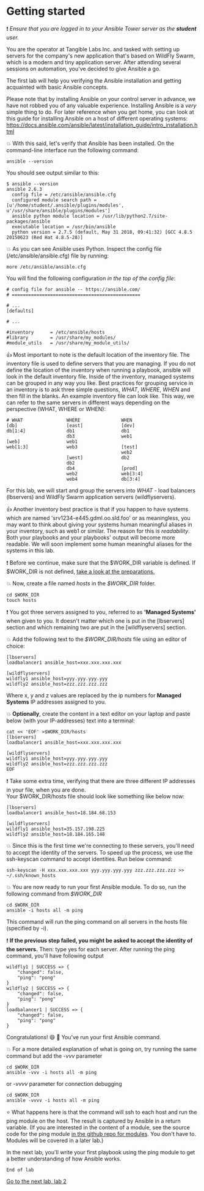 # Getting started
:exclamation: _Ensure that you are logged in to your Ansible Tower server as the **student** user._

You are the operator at Tangible Labs Inc. and tasked with setting up servers for the company's new application that's based on WildFly Swarm, which is a modern and tiny application server. After attending several sessions on automation, you've decided to give Ansible a go.

The first lab will help you verifying the Ansible installation and getting acquainted with basic Ansible concepts.

Please note that by installing Ansible on your control server in advance, we have not robbed you of any valuable experience. Installing Ansible is a _very_ simple thing to do. For later reference when you get home, you can look at this guide for installing Ansible on a host of different operating systems: https://docs.ansible.com/ansible/latest/installation_guide/intro_installation.html

:boom: With this said, let's verify that Ansible has been installed. On the command-line interface run the following command:

```
ansible --version
```

You should see output similar to this:

```
$ ansible --version
ansible 2.6.3
  config file = /etc/ansible/ansible.cfg
  configured module search path = [u'/home/student/.ansible/plugins/modules', u'/usr/share/ansible/plugins/modules']
  ansible python module location = /usr/lib/python2.7/site-packages/ansible
  executable location = /usr/bin/ansible
  python version = 2.7.5 (default, May 31 2018, 09:41:32) [GCC 4.8.5 20150623 (Red Hat 4.8.5-28)]
```

 :boom: As you can see Ansible uses Python. Inspect the config file (/etc/ansible/ansible.cfg) file by running:
```
more /etc/ansible/ansible.cfg
```
You will find the following configuration _in the top of the config file_:

```
# config file for ansible -- https://ansible.com/
# ===============================================

# ...
[defaults]

# ...

#inventory      = /etc/ansible/hosts
#library        = /usr/share/my_modules/
#module_utils   = /usr/share/my_module_utils/
```

 :thumbsup: Most important to note is the default location of the inventory file. The inventory file is used to define servers that you are managing. If you do not define the location of the inventory when running a playbook, ansible will look in the default inventory file. Inside of the inventory, managed systems can be grouped in any way you like. Best practices for grouping service in an inventory is to ask three simple questions, _WHAT_, _WHERE_, _WHEN_ and then fill in the blanks. An example inventory file can look like. This way, we can refer to the same servers in different ways depending on the perspective (WHAT, WHERE or WHEN):

```
# WHAT                WHERE               WHEN
[db]                  [east]              [dev]
db[1:4]               db1                 db1
                      db3                 web1
[web]                 web1
web[1:3]              web3                [test]
                                          web2
                      [west]              db2
                      db2
                      db4                 [prod]
                      web2                web[3:4]
                      web4                db[3:4]
```

For this lab, we will start and group the servers into _WHAT_ - load balancers (lbservers) and WildFly Swarm application servers (wildflyservers).

 :thumbsup: Another inventory best practice is that if you happen to have systems which are named 'srv1234-e445.gdml.oo.sld.foo' or as meaningless, you may want to think about giving your systems human meaningful aliases in your inventory, such as web1 or similar. The reason for this is _readability_. Both your playbooks and your playbooks' output will become more readable. We will soon implement some human meaningful aliases for the systems in this lab.

 :exclamation: Before we continue, make sure that the $WORK_DIR variable is defined. If $WORK_DIR is not defined, [take a look at the preparations.](https://github.com/mglantz/ansible-roadshow/tree/master/labs/lab-0)

:boom: Now, create a file named *hosts* in the *$WORK_DIR* folder.

```
cd $WORK_DIR
touch hosts
```
:exclamation: You got three servers assigned to you, referred to as **'Managed Systems'** when given to you. It doesn't matter which one is put in the [lbservers] section and which remaining two are put in the [wildflyservers] section.

:boom: Add the following text to the _$WORK_DIR/hosts_ file using an editor of choice:
```
[lbservers]
loadbalancer1 ansible_host=xxx.xxx.xxx.xxx

[wildflyservers]
wildfly1 ansible_host=yyy.yyy.yyy.yyy
wildfly2 ansible_host=zzz.zzz.zzz.zzz
```
Where x, y and z values are replaced by the ip numbers for **Managed Systems** IP addresses assigned to you.

:boom: **Optionally**, create the content in a text editor on your laptop and paste below (with your IP-addresses) text into a terminal:
```
cat << 'EOF' >$WORK_DIR/hosts
[lbservers]
loadbalancer1 ansible_host=xxx.xxx.xxx.xxx

[wildflyservers]
wildfly1 ansible_host=yyy.yyy.yyy.yyy
wildfly2 ansible_host=zzz.zzz.zzz.zzz
EOF
```

:exclamation: Take some extra time, verifying that there are three different IP addresses in your file, when you are done.\
Your $WORK_DIR/hosts file should look like something like below now:
```
[lbservers]
loadbalancer1 ansible_host=18.184.68.153

[wildflyservers]
wildfly1 ansible_host=35.157.198.225
wildfly2 ansible_host=18.184.165.148
```

:boom: Since this is the first time we're connecting to these servers, you'll need to accept the identity of the servers.
To speed up the process, we use the ssh-keyscan command to accept identities. Run below command:

```
ssh-keyscan -H xxx.xxx.xxx.xxx yyy.yyy.yyy.yyy zzz.zzz.zzz.zzz >> ~/.ssh/known_hosts
```

:boom: You are now ready to run your first Ansible module. To do so, run the following command from *$WORK_DIR*

```
cd $WORK_DIR
ansible -i hosts all -m ping
```

This command will run the ping command on all servers in the hosts file (specified by -i).

:exclamation: **If the previous step failed, you might be asked to accept the identity of the servers.**
Then: type yes for each server. After running the ping command, you'll have following output

```
wildfly1 | SUCCESS => {
    "changed": false, 
    "ping": "pong"
}
wildfly2 | SUCCESS => {
    "changed": false, 
    "ping": "pong"
}
loadbalancer1 | SUCCESS => {
    "changed": false, 
    "ping": "pong"
}
```

Congratulations! :smile: :tada: You've run your first Ansible command.

:boom: For a more detailed explanation of what is going on, try running the same command but add the *-vvv* parameter

```
cd $WORK_DIR
ansible -vvv -i hosts all -m ping
```
or *-vvvv* parameter for connection debugging

```
cd $WORK_DIR
ansible -vvvv -i hosts all -m ping
```

 :star: What happens here is that the command will ssh to each host and run the ping module on the host. The result is captured by Ansible in a return variable. (If you are interested in the content of a module, see the source code for the ping module [in the github repo for modules](https://github.com/ansible/ansible-modules-core/blob/devel/system/ping.py). You don't have to. Modules will be covered in a later lab.)

In the next lab, you'll write your first playbook using the ping module to get a better understanding of how Ansible works.

```
End of lab
```
[Go to the next lab, lab 2](../lab-2/README.md)
